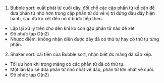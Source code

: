 1. Bubble sort: xuất phát từ cuối dãy, đổi chỗ các cặp phần tử kế cận để đưa phần tử nhỏ hơn
trong cặp phần tử đó về vị trí đứng đầu dãy hiện hành, sau đó ko xét đến nó ở bước tiếp theo.
- Lặp lại xử lý trên cho đến khi ko còn gặp phần tử nào để xét
- Độ phức tạp O(n2)
- Nhược điểm: không nhận diện được dãy đã có thứ tự hay có thứ tự từng phần.

2. Shaker sort: cải tiến của Bubble sort, nhận biết đc mảng đã sắp xếp.
- Tối ưu hơn khi trong mảng có các phần tử đã có thứ tự.
- Một lần lặp sẽ đưa phần tử nhỏ nhất về đầu, phần tử lớn nhất về cuối.
- Độ phức tạp O(n2)